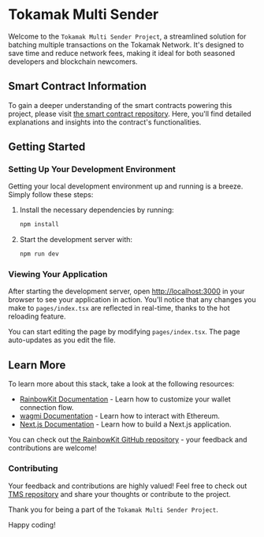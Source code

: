 # Tokamak Multi Sender

Welcome to the `Tokamak Multi Sender Project`, a streamlined solution for batching multiple transactions on the Tokamak Network. It's designed to save time and reduce network fees, making it ideal for both seasoned developers and blockchain newcomers.

## Smart Contract Information

To gain a deeper understanding of the smart contracts powering this project, please visit [the smart contract repository](https://github.com/tokamak-network/Tms-contract). Here, you'll find detailed explanations and insights into the contract's functionalities.

## Getting Started

### Setting Up Your Development Environment

Getting your local development environment up and running is a breeze. Simply follow these steps:

1. Install the necessary dependencies by running:
   ```bash
   npm install
   ```
2. Start the development server with:
   ```bash
   npm run dev
   ```

### Viewing Your Application

After starting the development server, open [http://localhost:3000](http://localhost:3000) in your browser to see your application in action. You'll notice that any changes you make to `pages/index.tsx` are reflected in real-time, thanks to the hot reloading feature.

You can start editing the page by modifying `pages/index.tsx`. The page auto-updates as you edit the file.

## Learn More

To learn more about this stack, take a look at the following resources:

- [RainbowKit Documentation](https://rainbowkit.com) - Learn how to customize your wallet connection flow.
- [wagmi Documentation](https://wagmi.sh) - Learn how to interact with Ethereum.
- [Next.js Documentation](https://nextjs.org/docs) - Learn how to build a Next.js application.

You can check out [the RainbowKit GitHub repository](https://github.com/rainbow-me/rainbowkit) - your feedback and contributions are welcome!

### Contributing

Your feedback and contributions are highly valued! Feel free to check out [TMS repository](https://github.com/tokamak-network/Tms-frontend) and share your thoughts or contribute to the project.

Thank you for being a part of the `Tokamak Multi Sender Project`.

Happy coding!
